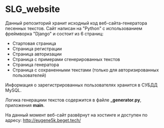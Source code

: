 # SLG_website
Данный репозиторий хранит исходный код веб-сайта-генератора песенных текстов. 
Сайт написан на "Python" с использованием фреймворка "Django" и состоит из 6 страниц:
- Стартовая страница
- Страница регистрации
- Страница авторизации
- Страница с примерами сгенерированных текстов
- Страница генератора
- Страница с сохраненными текстами (только для авторизированных пользователей)

Информация о зарегистрированных пользователях хранится в СУБДД MySQL.

Логика генерациии текстов содержится в файле **_generator.py**, приложения **main**.

На данный момент веб-сайт развёрнут на хостинге и доступен по адресу: http://eugene5k.beget.tech/
